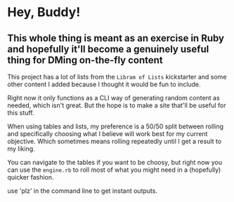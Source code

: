 # Hey, Buddy!

## This whole thing is meant as an exercise in Ruby and hopefully it'll become a genuinely useful thing for DMing on-the-fly content

This project has a lot of lists from the `Libram of Lists` kickstarter and some other content I added because I thought it would be fun to include.

Right now it only functions as a CLI way of generating random content as needed, which isn't great. But the hope is to make a site that'll be useful for this stuff.

When using tables and lists, my preference is a 50/50 split between rolling and specifically choosing what I believe will work best for my current objective. Which sometimes means rolling repeatedly until I get a result to my liking.

You can navigate to the tables if you want to be choosy, but right now you can use the `engine.rb` to roll most of what you might need in a (hopefully) quicker fashion.

use 'plz' in the command line to get instant outputs. 